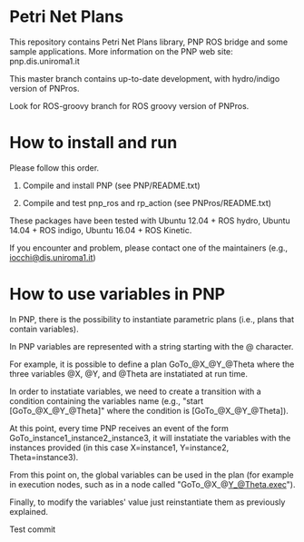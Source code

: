 
Petri Net Plans
===============

This repository contains Petri Net Plans library, PNP ROS bridge and some sample applications.
More information on the PNP web site: pnp.dis.uniroma1.it


This master branch contains up-to-date development, with hydro/indigo version of PNPros.

Look for ROS-groovy branch for ROS groovy version of PNPros.


How to install and run
======================

Please follow this order.

1. Compile and install PNP (see PNP/README.txt)

2. Compile and test pnp_ros and rp_action (see PNPros/README.txt)

These packages have been tested with Ubuntu 12.04 + ROS hydro, 
Ubuntu 14.04 + ROS indigo, Ubuntu 16.04 + ROS Kinetic.

If you encounter and problem, please contact one of the maintainers
(e.g., iocchi@dis.uniroma1.it)

How to use variables in PNP
======================

In PNP, there is the possibility to instantiate parametric plans (i.e., plans that contain variables).

In PNP variables are represented with a string starting with the @ character.

For example, it is possible to define a plan GoTo_@X_@Y_@Theta where the three variables @X, @Y, and @Theta are instatiated at run time. 

In order to instatiate variables, we need to create a transition with a condition containing the variables name (e.g., "start [GoTo_@X_@Y_@Theta]" where the condition is [GoTo_@X_@Y_@Theta]). 

At this point, every time PNP receives an event of the form GoTo_instance1_instance2_instance3, it will instatiate the variables with the instances provided (in this case X=instance1, Y=instance2, Theta=instance3). 

From this point on, the global variables can be used in the plan (for example in execution nodes, such as in a node called "GoTo_@X_@Y_@Theta.exec").

Finally, to modify the variables' value just reinstantiate them as previously explained.

Test commit
